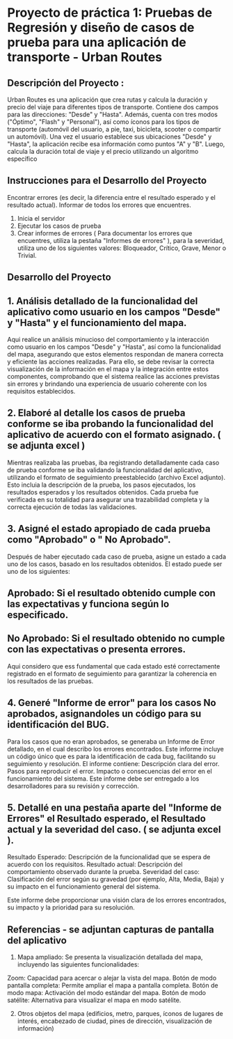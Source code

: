 # Proyecto de práctica 1: Pruebas de Regresión y diseño de casos de prueba para una aplicación de transporte - Urban Routes

## Descripción del Proyecto :

Urban Routes es una aplicación que crea rutas y calcula la duración y precio del viaje para diferentes tipos de transporte.
Contiene dos campos para las direcciones: "Desde" y "Hasta". Además, cuenta con tres modos ("Óptimo", "Flash" y "Personal"), así como íconos para los tipos de transporte (automóvil del usuario, a pie, taxi, bicicleta, scooter o compartir un automóvil).
Una vez el usuario establece sus ubicaciones "Desde" y "Hasta", la aplicación recibe esa información como puntos "A" y "B". Luego, calcula la duración total de viaje y el precio utilizando un algoritmo específico

## Instrucciones para el Desarrollo del Proyecto

Encontrar errores (es decir, la diferencia entre el resultado esperado y el resultado actual). Informar de todos los errores que encuentres.

1. Inicia el servidor
2. Ejecutar los casos de prueba
3. Crear informes de errores ( Para documentar los errores que encuentres, utiliza la pestaña "Informes de errores"  ), para la severidad, utiliza uno de los siguientes valores: Bloqueador, Crítico, Grave, Menor o Trivial.

## Desarrollo del Proyecto

## 1. Análisis detallado de la funcionalidad del aplicativo como usuario en los campos "Desde" y "Hasta" y el funcionamiento del mapa.

Aqui realice un análisis minucioso del comportamiento y la interacción como usuario en los campos "Desde" y "Hasta", así como la funcionalidad del mapa, asegurando que estos elementos respondan de manera correcta y eficiente las acciones realizadas. Para ello, se debe revisar la correcta visualización de la información en el mapa y la integración entre estos componentes, comprobando que el sistema realice las acciones previstas sin errores y brindando una experiencia de usuario coherente con los requisitos establecidos.

## 2. Elaboré al detalle los casos de prueba conforme se iba probando la funcionalidad del aplicativo de acuerdo con el formato asignado. ( se adjunta excel )

Mientras realizaba las pruebas, iba registrando detalladamente cada caso de prueba conforme se iba validando la funcionalidad del aplicativo, utilizando el formato de seguimiento preestablecido (archivo Excel adjunto). Esto incluia la descripción de la prueba, los pasos ejecutados, los resultados esperados y los resultados obtenidos. Cada prueba fue verificada en su totalidad para asegurar una trazabilidad completa y la correcta ejecución de todas las validaciones.
   
## 3. Asigné el estado apropiado de cada prueba como "Aprobado" o " No Aprobado".

Después de haber ejecutado cada caso de prueba, asigne un estado a cada uno de los casos, basado en los resultados obtenidos. El estado puede ser uno de los siguientes:
## Aprobado:  Si el resultado obtenido cumple con las expectativas y funciona según lo especificado.
## No Aprobado: Si el resultado obtenido no cumple con las expectativas o presenta errores.

Aqui considero que ess fundamental que cada estado esté correctamente registrado en el formato de seguimiento para garantizar la coherencia en los resultados de las pruebas.

## 4. Generé "Informe de error" para los casos No aprobados, asignandoles un código para su identificación del BUG.

Para los casos que no eran aprobados, se generaba un Informe de Error detallado, en el cual describo los errores encontrados. Este informe incluye un código único que es para la identificación de cada bug, facilitando su seguimiento y resolución. El informe contiene:
Descripción clara del error.
Pasos para reproducir el error.
Impacto o consecuencias del error en el funcionamiento del sistema.
Este informe debe ser entregado a los desarrolladores para su revisión y corrección.

## 5. Detallé en una pestaña aparte del "Informe de Errores" el Resultado esperado, el Resultado actual y la severidad del caso. ( se adjunta excel ).

Resultado Esperado: Descripción de la funcionalidad que se espera de acuerdo con los requisitos.
Resultado actual: Descripción del comportamiento observado durante la prueba.
Severidad del caso: Clasificación del error según su gravedad (por ejemplo, Alta, Media, Baja) y su impacto en el funcionamiento general del sistema.

Este informe debe proporcionar una visión clara de los errores encontrados, su impacto y la prioridad para su resolución.

## Referencias - se adjuntan capturas de pantalla del aplicativo

1. Mapa ampliado: Se presenta la visualización detallada del mapa, incluyendo las siguientes funcionalidades:

Zoom: Capacidad para acercar o alejar la vista del mapa.
Botón de modo pantalla completa: Permite ampliar el mapa a pantalla completa.
Botón de modo mapa: Activación del modo estándar del mapa.
Botón de modo satélite: Alternativa para visualizar el mapa en modo satélite.

2. Otros objetos del mapa (edificios, metro, parques, íconos de lugares de interés, encabezado de ciudad, pines de dirección, visualización de información)




